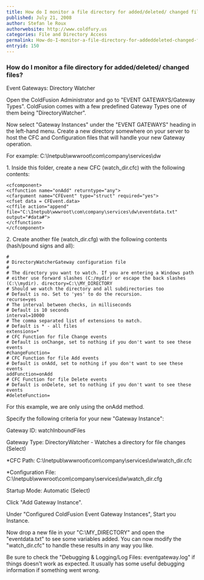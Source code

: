 ```yaml
---
title: How do I monitor a file directory for added/deleted/ changed files?
published: July 21, 2008
author: Stefan le Roux
authorwebsite: http://www.coldfury.us
categories: File and Directory Access
permalink: How-do-I-monitor-a-file-directory-for-addeddeleted-changed-files.html
entryid: 150
---
```


<h3>How do I monitor a file directory for added/deleted/ changed files?</h3>

<p>
Event Gateways: Directory Watcher
</p>

<p>
Open the ColdFusion Administrator and go to "EVENT GATEWAYS/Gateway Types". ColdFusion comes with a few predefined Gateway Types one of them being "DirectoryWatcher".
</p>

<p>
Now select "Gateway Instances" under the "EVENT GATEWAYS" heading in the left-hand menu. Create a new directory somewhere on your server to host the CFC and Configuration files that will handle your new Gateway operation.
</p>

<p>
For example: C:\Inetpub\wwwroot\com\company\services\dw
</p>

<p>
1. Inside this folder, create a new CFC (watch_dir.cfc) with the following contents:
</p>

<pre><code class="language-markup">&lt;cfcomponent&gt;
&lt;cffunction name=&quot;onAdd&quot; returntype=&quot;any&quot;&gt;
&lt;cfargument name=&quot;CFEvent&quot; type=&quot;struct&quot; required=&quot;yes&quot;&gt;
&lt;cfset data = CFEvent.data&gt;
&lt;cffile action=&quot;append&quot; file=&quot;C:\Inetpub\wwwroot\com\company\services\dw\eventdata.txt&quot; output=&quot;#data#&quot;&gt;
&lt;/cffunction&gt;
&lt;/cfcomponent&gt;
</code></pre>

<p>
2. Create another file (watch_dir.cfg) with the following contents (hash/pound signs and all):
</p>

<pre><code class="language-markup">#
# DirectoryWatcherGateway configuration file
#
# The directory you want to watch. If you are entering a Windows path
# either use forward slashes (C:/mydir) or escape the back slashes (C:\\mydir). directory=C:\\MY_DIRECTORY
# Should we watch the directory and all subdirectories too
# Default is no. Set to 'yes' to do the recursion. 
recurse=yes
# The interval between checks, in milliseconds
# Default is 10 seconds
interval=10000
# The comma separated list of extensions to match.
# Default is * - all files
extensions=*
# CFC Function for file Change events
# Default is onChange, set to nothing if you don't want to see these events
#changeFunction=
# CFC Function for file Add events
# Default is onAdd, set to nothing if you don't want to see these events
addFunction=onAdd
# CFC Function for file Delete events
# Default is onDelete, set to nothing if you don't want to see these events
#deleteFunction=
</code></pre>

<p>
For this example, we are only using the onAdd method.
</p>

<p>
Specify the following criteria for your new "Gateway Instance":
</p>

<p>
Gateway ID: watchInboundFiles
</p>

<p>
Gateway Type: DirectoryWatcher - Watches a directory for file changes (Select)
</p>

<p>
*CFC Path: C:\Inetpub\wwwroot\com\company\services\dw\watch_dir.cfc
</p>

<p>
*Configuration File: C:\Inetpub\wwwroot\com\company\services\dw\watch_dir.cfg
</p>

<p>
Startup Mode: Automatic (Select)
</p>

<p>
Click "Add Gateway Instance".
</p>

<p>
Under "Configured ColdFusion Event Gateway Instances", Start you Instance.
</p>

<p>
Now drop a new file in your "C:\MY_DIRECTORY" and open the "eventdata.txt" to see some variables added. You can now modify the "watch_dir.cfc" to handle these results in any way you like.
</p>

<p>
Be sure to check the "Debugging & Logging/Log Files: eventgateway.log" if things doesn't work as expected. It usually has some useful debugging information if something went wrong.
</p>




